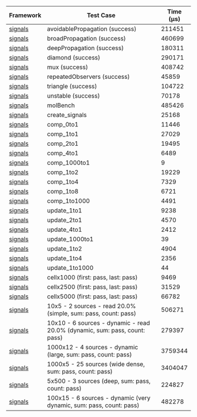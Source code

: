 | Framework | Test Case | Time (μs) |
| --- | --- | --- |
| [signals](https://github.com/rodydavis/signals.dart) | avoidablePropagation (success) | 211451 |
| [signals](https://github.com/rodydavis/signals.dart) | broadPropagation (success) | 460699 |
| [signals](https://github.com/rodydavis/signals.dart) | deepPropagation (success) | 180311 |
| [signals](https://github.com/rodydavis/signals.dart) | diamond (success) | 290171 |
| [signals](https://github.com/rodydavis/signals.dart) | mux (success) | 408742 |
| [signals](https://github.com/rodydavis/signals.dart) | repeatedObservers (success) | 45859 |
| [signals](https://github.com/rodydavis/signals.dart) | triangle (success) | 104722 |
| [signals](https://github.com/rodydavis/signals.dart) | unstable (success) | 70178 |
| [signals](https://github.com/rodydavis/signals.dart) | molBench | 485426 |
| [signals](https://github.com/rodydavis/signals.dart) | create_signals | 25168 |
| [signals](https://github.com/rodydavis/signals.dart) | comp_0to1 | 11446 |
| [signals](https://github.com/rodydavis/signals.dart) | comp_1to1 | 27029 |
| [signals](https://github.com/rodydavis/signals.dart) | comp_2to1 | 19495 |
| [signals](https://github.com/rodydavis/signals.dart) | comp_4to1 | 6489 |
| [signals](https://github.com/rodydavis/signals.dart) | comp_1000to1 | 9 |
| [signals](https://github.com/rodydavis/signals.dart) | comp_1to2 | 19229 |
| [signals](https://github.com/rodydavis/signals.dart) | comp_1to4 | 7329 |
| [signals](https://github.com/rodydavis/signals.dart) | comp_1to8 | 6721 |
| [signals](https://github.com/rodydavis/signals.dart) | comp_1to1000 | 4491 |
| [signals](https://github.com/rodydavis/signals.dart) | update_1to1 | 9238 |
| [signals](https://github.com/rodydavis/signals.dart) | update_2to1 | 4570 |
| [signals](https://github.com/rodydavis/signals.dart) | update_4to1 | 2412 |
| [signals](https://github.com/rodydavis/signals.dart) | update_1000to1 | 39 |
| [signals](https://github.com/rodydavis/signals.dart) | update_1to2 | 4904 |
| [signals](https://github.com/rodydavis/signals.dart) | update_1to4 | 2356 |
| [signals](https://github.com/rodydavis/signals.dart) | update_1to1000 | 44 |
| [signals](https://github.com/rodydavis/signals.dart) | cellx1000 (first: pass, last: pass) | 9469 |
| [signals](https://github.com/rodydavis/signals.dart) | cellx2500 (first: pass, last: pass) | 31529 |
| [signals](https://github.com/rodydavis/signals.dart) | cellx5000 (first: pass, last: pass) | 66782 |
| [signals](https://github.com/rodydavis/signals.dart) | 10x5 - 2 sources - read 20.0% (simple, sum: pass, count: pass) | 506271 |
| [signals](https://github.com/rodydavis/signals.dart) | 10x10 - 6 sources - dynamic - read 20.0% (dynamic, sum: pass, count: pass) | 279397 |
| [signals](https://github.com/rodydavis/signals.dart) | 1000x12 - 4 sources - dynamic (large, sum: pass, count: pass) | 3759344 |
| [signals](https://github.com/rodydavis/signals.dart) | 1000x5 - 25 sources (wide dense, sum: pass, count: pass) | 3404047 |
| [signals](https://github.com/rodydavis/signals.dart) | 5x500 - 3 sources (deep, sum: pass, count: pass) | 224827 |
| [signals](https://github.com/rodydavis/signals.dart) | 100x15 - 6 sources - dynamic (very dynamic, sum: pass, count: pass) | 482278 |
